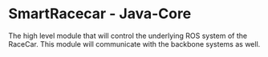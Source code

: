 # SmartRacecar - Java-Core
The high level module that will control the underlying ROS system of the RaceCar. This module will communicate with the backbone systems as well.
